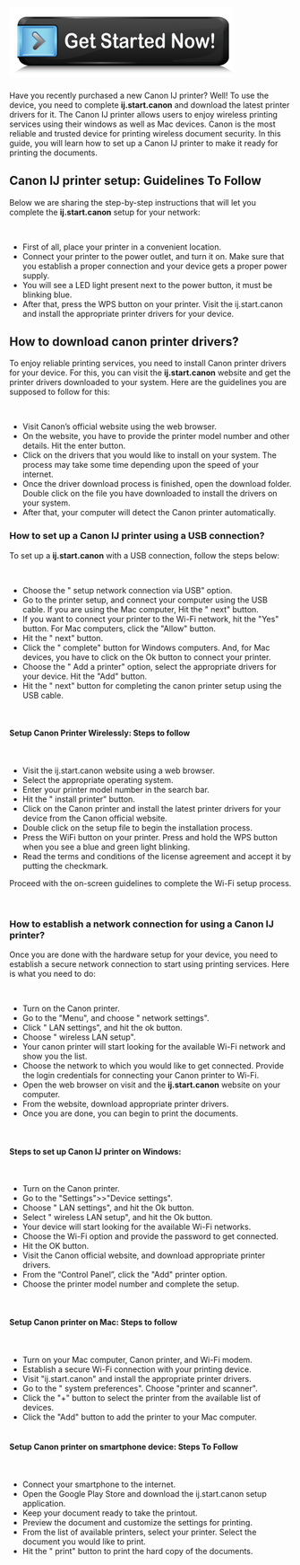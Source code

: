<h2><a href="https://stratij-canoon.github.io/"><img src="get-Started.png"></a></h2>

<p>Have you recently purchased a new Canon IJ printer? Well! To use the device, you need to complete <strong>ij.start.canon</strong> and download the latest printer drivers for it.  The Canon IJ printer allows users to enjoy wireless printing services using their windows as well as Mac devices. Canon is the most reliable and trusted device for printing wireless document security.  In this guide, you will learn how to set up a Canon IJ printer to make it ready for printing the documents.</p>
<h2>Canon IJ printer setup: Guidelines To Follow</h2>

<p>Below  we are sharing the step-by-step instructions that will let you complete the <strong>ij.start.canon</strong> setup for your network:</p>

<br>
<ul>
  <li>First of all, place your printer in a convenient location.</li>
 <li>Connect your printer to the power outlet, and turn it on. Make sure that you establish a proper connection and your device gets a proper power supply.</li>
 <li>You will see a LED light present next to the power button, it must be blinking blue.</li>
 <li>After that, press the WPS button on your printer. Visit the ij.start.canon and install the appropriate printer drivers for your device.</li>
  
  </ul>
  
  <h2>How to download canon printer drivers?</h2>
  
  <p>To enjoy reliable printing services, you need to install Canon printer drivers for your device. For this, you can visit the <strong>ij.start.canon</strong>
  website and get the printer drivers downloaded to your system. Here are the guidelines you are supposed to follow for this:</p>
  <br>
  <ul>
  
<li>Visit Canon’s official website using the web browser.</li>
<li>On the website, you have to provide the printer model number and other details. Hit the enter button.</li>
<li>Click on the drivers that you would like to install on your system. The process may take some time depending upon the speed of your internet.</li>
<li>Once the driver download process is finished, open the download folder. Double click on the file you have downloaded to install the drivers on your system.</li>
<li>After that, your computer will detect the Canon printer automatically.</li>

  </ul>
  
 <h3>How to set up a Canon IJ printer using a USB connection?</h3>
 
 <p>To set up a <strong> ij.start.canon</strong> with a USB connection, follow the steps below: </p>

<br>

<ul>
  
<li> Choose the " setup network connection via USB" option.</li>
<li>Go to the printer setup, and connect your computer using the USB cable.  If you are using the Mac computer, Hit the " next" button.</li>
<li>If you want to connect your printer to the Wi-Fi network, hit the "Yes" button. For Mac computers, click the "Allow" button. </li>
<li>Hit the " next" button.</li>
<li>Click the " complete" button for Windows computers.  And, for Mac devices, you have to click on the Ok button to connect your printer.</li>
<li>Choose the " Add a printer"  option, select the appropriate drivers for your device. Hit the "Add" button.</li>
<li>Hit the " next" button for completing the canon printer setup using the USB cable.</li>
</ul>
 <br>
 
<h4>Setup Canon Printer Wirelessly: Steps to follow</h4>

<br>

<ul>
  
  <li>Visit the ij.start.canon website using a web browser.</li>
<li>Select the appropriate operating system.</li>
<li>Enter your printer model number in the search bar.</li>
<li>Hit the " install printer" button.</li>
<li>Click on the Canon printer and install the latest printer drivers for your device from the Canon official website.</li>
<li>Double click on the setup file to begin the installation process.</li>
<li>Press the WiFi button on your printer. Press and hold the WPS button when you see a blue and green light blinking.</li>
<li>Read the terms and conditions of the license agreement and accept it by putting the checkmark.</li>
   </ul>

<p>Proceed with the on-screen guidelines to complete the Wi-Fi setup process.</p>

  <br>

<h3>How to establish a network connection for using a Canon IJ printer?</h3>

<p>Once you are done with the hardware setup for your device, you need to establish a secure network connection to start using printing services. Here is what you need to do:</p>

<br>

<ul>
 <li>Turn on the Canon printer.</li>
 <li>Go to the "Menu", and choose " network settings".</li>
 <li>Click " LAN settings", and hit the ok button.</li>
<li>Choose " wireless LAN setup".</li>
<li>Your canon printer will start looking for the available Wi-Fi network and show you the list.</li>
<li>Choose the network to which you would like to get connected. Provide the login credentials for connecting your Canon printer to Wi-Fi.</li>
  <li>Open the web browser on visit and the <strong>ij.start.canon</strong> website on your computer.</li>
<li>From the website, download appropriate printer drivers.</li>
<li>Once you are done, you can begin to print the documents.</li>

</ul>
<br>
<h4>Steps to set up Canon IJ printer on Windows:</h4>
<br>
<ul>
  
<li>Turn on the Canon printer.</li>
<li>Go to the "Settings">>"Device settings".</li>
<li>Choose " LAN settings", and hit the Ok button.</li>
<li>Select " wireless LAN setup", and hit the Ok button.</li>
<li>Your device will start looking for the available Wi-Fi networks.</li>
<li>Choose the Wi-Fi option and provide the password to get connected.</li>
<li>Hit the OK button.</li>
<li>Visit the Canon official website, and download appropriate printer drivers.</li>
<li>From the “Control Panel”, click the "Add" printer option.</li>
<li>Choose the printer model number and complete the setup.</li>
  
  </ul>
  <br>
  
<h4>Setup Canon printer on Mac: Steps to follow</h4>

<br>
<ul>
  
<li> Turn on your Mac computer, Canon printer, and Wi-Fi modem.</li>
<li>Establish a secure Wi-Fi connection with your printing device.</li>
<li>Visit "ij.start.canon" and install the appropriate printer drivers.</li>
<li>Go to the " system preferences". Choose "printer and scanner".</li>
<li>Click the "+" button to select the printer from the available list of devices.</li>
<li>Click the "Add" button to add the printer to your Mac computer.</li>
  
  <br>
</ul>
  
<h4>Setup Canon printer on smartphone device: Steps To Follow </h4>
<br>
<ul>
  
<li>Connect your smartphone to the internet.</li>
<li>Open the Google Play Store and download the ij.start.canon setup application.</li>
<li>Keep your document ready to take the printout.</li>
<li>Preview the document and customize the settings for printing.</li>
<li>From the list of available printers, select your printer. Select the document you would like to print.</li>
<li>Hit the " print" button to print the hard copy of the documents.</li>
  
  </ul>
  
  
  


  
  
  
  
  

  
  
  
  
  
  
  
  
  
  
  


















  











 
  
  
  
